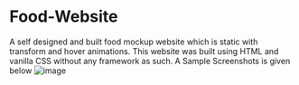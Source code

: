 # Food-Website
A self designed and built food mockup website which is static with transform and hover animations. This website was built using HTML and vanilla CSS without any framework as such.
A Sample Screenshots is given below
![image](https://github.com/rks16/Flavour_Foodie/assets/141318334/71b06309-211c-42b4-8992-d3547ccb548a)

